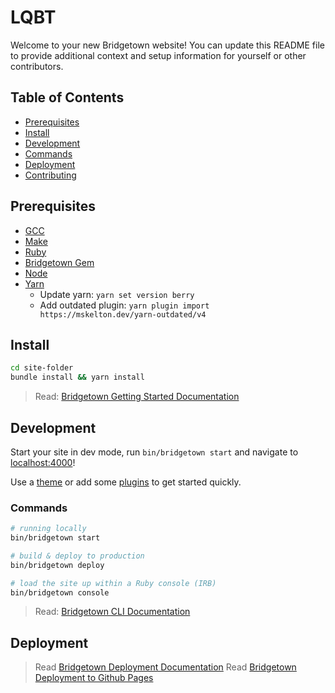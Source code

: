 # LQBT

Welcome to your new Bridgetown website! You can update this README file to provide additional context and setup information for yourself or other contributors.

## Table of Contents

- [Prerequisites](#prerequisites)
- [Install](#install)
- [Development](#development)
- [Commands](#commands)
- [Deployment](#deployment)
- [Contributing](#contributing)

## Prerequisites

- [GCC](https://gcc.gnu.org/install/)
- [Make](https://www.gnu.org/software/make/)
- [Ruby](https://www.ruby-lang.org/en/downloads/)
- [Bridgetown Gem](https://rubygems.org/gems/bridgetown)
- [Node](https://nodejs.org)
- [Yarn](https://yarnpkg.com)
  - Update yarn: `yarn set version berry`
  - Add outdated plugin: `yarn plugin import https://mskelton.dev/yarn-outdated/v4`

## Install

```sh
cd site-folder
bundle install && yarn install
```
> Read: [Bridgetown Getting Started Documentation](https://www.bridgetownrb.com/docs/)

## Development

Start your site in dev mode, run `bin/bridgetown start` and navigate to [localhost:4000](https://localhost:4000/)!

Use a [theme](https://github.com/topics/bridgetown-theme) or add some [plugins](https://www.bridgetownrb.com/plugins/) to get started quickly.

### Commands

```sh
# running locally
bin/bridgetown start

# build & deploy to production
bin/bridgetown deploy

# load the site up within a Ruby console (IRB)
bin/bridgetown console
```

> Read: [Bridgetown CLI Documentation](https://www.bridgetownrb.com/docs/command-line-usage)

## Deployment

> Read [Bridgetown Deployment Documentation](https://www.bridgetownrb.com/docs/deployment)
> Read [Bridgetown Deployment to Github Pages](https://www.bridgetownrb.com/docs/deployment#github-pages)
